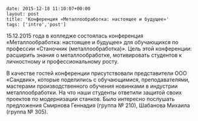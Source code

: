 ```
date: 2015-12-18 11:10:07+00:00
layout: post
title: 'Конференция «Металлообработка: настоящее и будущее»'
tags: ['intro','post']
```

15.12.2015 года в колледже состоялась конференция «Металлообработка: настоящее и будущее» для обучающихся по профессии «Станочник (металлообработка)». Цель этой конференции: расширить знания о металлообработке, мотивировать студентов к личностному и профессиональному росту.

В качестве гостей конференции присутствовали представители ООО «Сандвик», которые поделились с обучающимися, преподавателями, мастерами производственного обучения новинками в индустрии металлообработки. На что наши студенты ответили защитой своих проектов по модернизации станков. Было интересно послушать предложения Смирнова Геннадия (группа № 210), Шабанова Михаила (группа № 305).
